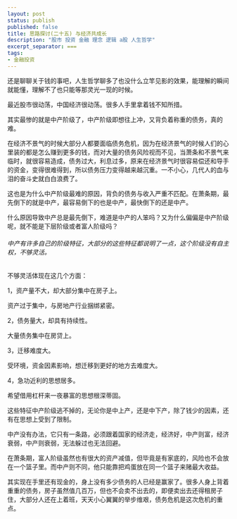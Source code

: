 ```yaml
---
layout: post
status: publish
published: false
title: 思路探讨(二十五) 与经济共成长
description: "股市 投资 金融 理念 逻辑 a股 人生哲学"
excerpt_separator: ===
tags:
- 金融投资
---
```



还是聊聊关于钱的事吧，人生哲学聊多了也没什么立竿见影的效果，能理解的瞬间就能懂，理解不了也只能等那灵光一现的时候。

最近股市很动荡，中国经济很动荡。很多人手里拿着钱不知所措。

其实最惨的就是中产阶级了，中产阶级即想往上冲，又背负着称重的债务，真的难。

在经济不景气的时候大部分人都要面临债务危机，因为在经济景气的时候人们的心里装的都是怎么赚到更多的钱，而对大量的债务风险视而不见，当萧条和不景气来临时，就很容易造成，债务过大，利息过多，原来在经济景气时很容易偿还和导手的资金，变得很难得到，所以债务压力变得越来越沉重。一不小心，几代人的血与泪的奋斗史就白白浪费了。

这也是为什么中产阶级最难的原因，背负的债务与收入严重不匹配。在萧条期，最先倒下的就是中产，最容易倒下的也是中产，最快倒下的还是中产。

什么原因导致中产总是最先倒下，难道是中产的人笨吗？又为什么偏偏是中产阶级呢，就不能是下层阶级或者富人阶级吗？

###### 中产有许多自己的阶级特征，大部分的这些特征都说明了一点，这个阶级没有自主权，不够灵活。

不够灵活体现在这几个方面：

1，资产量不大，却大部分集中在房子上。

资产过于集中，与房地产行业捆绑紧密。

2，债务量大，却具有持续性。

大量债务集中在房贷上。

3，迁移难度大。

受环境，资金因素影响，想迁移到更好的地方去难度大。

4，急功近利的思想居多。

希望借用杠杆来一夜暴富的思想根深蒂固。

这些特征中产阶级逃不掉的，无论你是中上产，还是中下产，除了钱少的因素，还有在思想上受到了限制。

中产没有办法，它只有一条路，必须跟着国家的经济走，经济好，中产则富，经济衰弱，中产则衰弱，无法躲过也无法回避。



在萧条期，富人阶级虽然也有很大的资产减值，但毕竟是有家底的，风险也不会放在一个篮子里。而中产则不同，他只能靠把鸡蛋放在同一个篮子来赌最大收益。

其实现在手里还有现金的，身上没有多少债务的人已经是赢家了。很多人身上背着重重的债务，房子虽然值几百万，但也不会卖不出去的，即便卖出去还得租房子住，大部分人还在上着班，天天小心翼翼的举步维艰，债务危机是这次危机的重点。


